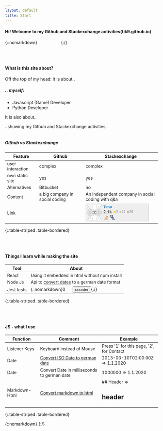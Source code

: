 ```yaml
---
layout: default
title: Start
---
```



#### Hi! Welcome to my Github and Stackexchange activities(tik9.github.io)

{::nomarkdown}
<span style="display:inline-block; width: 50px;"></span><i class="fas fa-thumbs-up fa-2x"></i><span style="display:inline-block; width: 20px;"></span>
<span class=like_button_container data-commentid=1></span>
{:/}

<br><br>

#### What is this site about?

Off the top of my head: 
It is about..

##### .. myself:
- Javascript (Game) Developer
- Python Developer

It is also about..

..showing my Github and Stackexchange activities.
<br><br>


##### Github vs Stackexchange

Feature | Github | Stackexchange
-|-|-
user interaction | complex | complex
own static site | yes | yes
Alternatives | Bitbucket | no
Content | a big company in social coding | An independent company in social coding with q&a | 
Link | [<i class="fab fa-github fa-2x"></i>](https://github.com)|[![img-stackex](assets/pic_se.png)](https://Stackexchange.com)
{:.table-striped .table-bordered}

<br><br>

#### Things I learn while making the site

Tool|About
-|-
React | Using it embedded in html without npm install
Node Js|Api to [convert dates](https://rest-test-gamma.vercel.app) to a german date format
Jest tests|{::nomarkdown}<span style="display:inline-block; width: 30px" id=count>0</span> <button id="increment-button">counter</button>{:/}
{:.table-striped .table-bordered}

<br><br>

#### JS - what I use

Function|Comment|Example
-|-|-
Listener Keys|Keyboard instead of Mouse|Press '1' for this page, '2', for Contact
Date|[Convert ISO Date to german date](public/convertdate.html) |2013-03-10T02:00:00Z => 1.1.2020
Date|Convert Date in milliseconds to german date|1000000 => 1.1.2020
Markdown-Html|[Convert markdown to html](public/convertmarkdown.html)| ## Header =><h2>header</h2>
{:.table-striped .table-bordered}

{::nomarkdown}
    <script src="https://unpkg.com/react@17/umd/react.production.min.js"></script>
    <script src="https://unpkg.com/react-dom@17/umd/react-dom.production.min.js"></script>
    <script src=assets/readme1.js></script>
{:/}